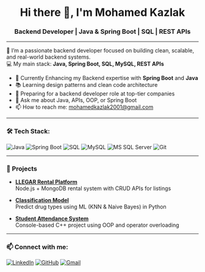 <h1 align="center">Hi there 👋, I'm Mohamed Kazlak</h1>
<h3 align="center">Backend Developer | Java & Spring Boot | SQL | REST APIs</h3>

---

🚀 I’m a passionate backend developer focused on building clean, scalable, and real-world backend systems.  
💻 My main stack: **Java, Spring Boot, SQL, MySQL, REST APIs**

- 🔧 Currently Enhancing my Backend expertise with **Spring Boot** and **Java**
- 📚 Learning design patterns and clean code architecture
- 🎯 Preparing for a backend developer role at top-tier companies
- 💬 Ask me about Java, APIs, OOP, or Spring Boot
- 📫 How to reach me: mohamedkazlak2001@gmail.com

---

### 🛠️ Tech Stack:

![Java](https://img.shields.io/badge/Java-ED8B00?style=for-the-badge&logo=openjdk&logoColor=white)
![Spring Boot](https://img.shields.io/badge/Spring_Boot-6DB33F?style=for-the-badge&logo=spring-boot&logoColor=white)
![SQL](https://img.shields.io/badge/SQL-4479A1?style=for-the-badge&logo=sqlite&logoColor=white)
![MySQL](https://img.shields.io/badge/MySQL-005C84?style=for-the-badge&logo=mysql&logoColor=white)
![MS SQL Server](https://img.shields.io/badge/MS_SQL_Server-CC2927?style=for-the-badge&logo=microsoftsqlserver&logoColor=white)
![Git](https://img.shields.io/badge/Git-F05032?style=for-the-badge&logo=git&logoColor=white)

---

### 📂 Projects

- **[LLEGAR Rental Platform](https://github.com/Mohamedkazlak/LLEGAR_Project)**  
  Node.js + MongoDB rental system with CRUD APIs for listings

- **[Classification Model](https://github.com/Mohamedkazlak/Classification_Model_Project)**  
  Predict drug types using ML (KNN & Naive Bayes) in Python

- **[Student Attendance System](https://github.com/Mohamedkazlak/Student_Attendance_System_Project)**  
  Console-based C++ project using OOP and operator overloading

---

### 📫 Connect with me:

[![LinkedIn](https://img.shields.io/badge/LinkedIn-blue?style=flat&logo=linkedin)](https://www.linkedin.com/in/mohamedkazlak/)
[![GitHub](https://img.shields.io/badge/GitHub-black?style=flat&logo=github)](https://github.com/Mohamedkazlak)
[![Gmail](https://img.shields.io/badge/Gmail-red?style=flat&logo=gmail&logoColor=white)](mailto:mohamedkazlak2001@gmail.com)

